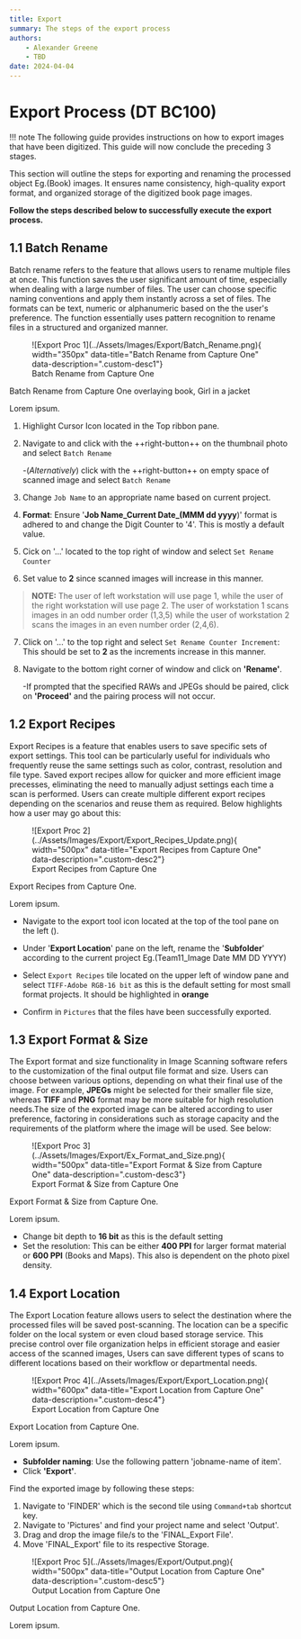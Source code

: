 ```yaml
---
title: Export
summary: The steps of the export process
authors:
    - Alexander Greene
    - TBD
date: 2024-04-04
---
```


# Export Process (DT BC100)


!!! note
    The following guide provides instructions on how to export images that have been digitized. This guide will now conclude the preceding 3 stages.



This section will outline the steps for exporting and renaming the processed object Eg.(Book) images. It ensures name consistency, high-quality export format, and organized storage of the digitized book page images.

**Follow the steps described below to successfully execute the export process.**

## 1.1 Batch Rename
Batch rename refers to the feature that allows users to rename multiple files at once. This function saves the user significant amount of time, especially when dealing with a large number of files. The user can choose specific naming conventions and apply them instantly across a set of files. The formats can be text, numeric or alphanumeric based on the the user's preference. The function essentially uses pattern recognition to rename files in a structured and organized manner.

<figure markdown>
![Export Proc 1](../Assets/Images/Export/Batch_Rename.png){ width="350px" data-title="Batch Rename from Capture One" data-description=".custom-desc1"}
<figcaption>Batch Rename from Capture One</figcaption>
</figure>
<div class="glightbox-desc custom-desc1">
  <p>Batch Rename from Capture One overlaying book, Girl in a jacket</p>
  <p>Lorem ipsum.</p>
</div>

 1. Highlight Cursor Icon located in the Top ribbon pane.

 2. Navigate to and click with the ++right-button++ on the thumbnail photo and select `Batch Rename`

    -(*Alternatively*) click with the ++right-button++ on empty space of scanned image and select `Batch Rename`
 3. Change `Job Name` to an appropriate name based on current project.

 4. **Format**: Ensure '**Job Name_Current Date_(MMM dd yyyy**)' format is adhered to and change the Digit Counter to '4'. This is mostly a default value.

 5. Cick on '...' located to the top right of window and select `Set Rename Counter`
6. Set value to **2** since scanned images will increase in this manner.
 >  **NOTE:**  The user of left workstation  will use page 1,  while the user of the right workstation will use page 2. The user of workstation 1 scans images in an odd number order (1,3,5) while the user of workstation 2 scans the images in an even number order (2,4,6).
 
 7. Click on '...' to the top right and select  `Set Rename Counter Increment`: This should be set to **2** as the increments increase in this manner.
 
 8. Navigate to the bottom right corner of window and click on  **'Rename'**.
 
    -If prompted that the specified RAWs and JPEGs should be paired, click on **'Proceed'** and the pairing process will not occur.

## 1.2 Export Recipes

Export Recipes is a feature that enables users to save specific sets of export settings. This tool can be particularly useful for individuals who frequently reuse the same settings such as color, contrast, resolution and file type. Saved export recipes allow for quicker and more efficient image precesses, eliminating the need to manually adjust settings each time a scan is performed. Users can create multiple different export recipes depending on the scenarios and reuse them as required. Below highlights how a user may go about this:


<figure markdown>
![Export Proc 2](../Assets/Images/Export/Export_Recipes_Update.png){ width="500px" data-title="Export Recipes from Capture One" data-description=".custom-desc2"}
<figcaption>Export Recipes from Capture One</figcaption>
</figure>
<div class="glightbox-desc custom-desc2">
  <p>Export Recipes from Capture One.</p>
  <p>Lorem ipsum.</p>
</div>

- Navigate to the export tool icon located at the top of the tool pane on the left ().

- Under '**Export Location**' pane on the left, rename the '**Subfolder**' according to the current project Eg.(Team11_Image Date MM DD YYYY)
- Select `Export Recipes` tile located on the upper left of window pane and select `TIFF-Adobe RGB-16 bit` as this is the default setting for most small format projects. It should be highlighted in **orange**
- Confirm in `Pictures` that the files have been successfully exported.

## 1.3 Export Format & Size

The Export format and size functionality in Image Scanning software refers to the customization of the final output file format and size. Users can choose between various options, depending on what their final use of the image. For example, **JPEGs** might be selected for their smaller file size, whereas **TIFF** and **PNG** format may be more suitable for high resolution needs.The size of the exported image can be altered according to user preference, factoring in considerations such as storage capacity and the requirements of the platform where the image will be used. See below:

<figure markdown>
![Export Proc 3](../Assets/Images/Export/Ex_Format_and_Size.png){ width="500px" data-title="Export Format & Size from Capture One" data-description=".custom-desc3"}
<figcaption>Export Format & Size from Capture One</figcaption>
</figure>
<div class="glightbox-desc custom-desc3">
  <p>Export Format & Size from Capture One.</p>
  <p>Lorem ipsum.</p>
</div>

- Change bit depth to **16 bit** as this is the default setting
- Set the resolution: This can be either **400 PPI** for larger format material or **600 PPI** (Books and Maps). This also is dependent on the photo pixel density.

## 1.4 Export Location

The Export Location feature allows users to select the destination where the processed files will be saved post-scanning. The location can be a specific folder on the local system or even cloud based storage service. This precise control over file organization helps in efficient storage and easier access of the scanned images, Users can save different types of scans to different locations based on their workflow or departmental needs.

<figure markdown>
![Export Proc 4](../Assets/Images/Export/Export_Location.png){ width="600px" data-title="Export Location from Capture One" data-description=".custom-desc4"}
<figcaption>Export Location from Capture One</figcaption>
</figure>
<div class="glightbox-desc custom-desc4">
  <p>Export Location from Capture One.</p>
  <p>Lorem ipsum.</p>
</div>

- **Subfolder naming**: Use the following pattern 'jobname-name of item'.
- Click **'Export'**.

Find the exported image by following these steps:

1. Navigate to 'FINDER' which is the second tile using `Command+tab` shortcut key.
2. Navigate to 'Pictures' and find your project name and select 'Output'.
3. Drag and drop the image file/s to the 'FINAL_Export File'.
4. Move 'FINAL_Export' file  to its respective Storage.

<figure markdown>
![Export Proc 5](../Assets/Images/Export/Output.png){ width="500px" data-title="Output Location from Capture One" data-description=".custom-desc5"}
<figcaption>Output Location from Capture One</figcaption>
</figure>
<div class="glightbox-desc custom-desc5">
  <p>Output Location from Capture One.</p>
  <p>Lorem ipsum.</p>
</div>